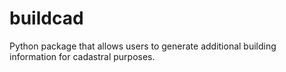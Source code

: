 # buildcad
Python package that allows users to generate additional building information for cadastral purposes.
